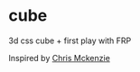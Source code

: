cube
====

3d css cube + first play with FRP

Inspired by [Chris Mckenzie](http://chrismckenzie.com/)
